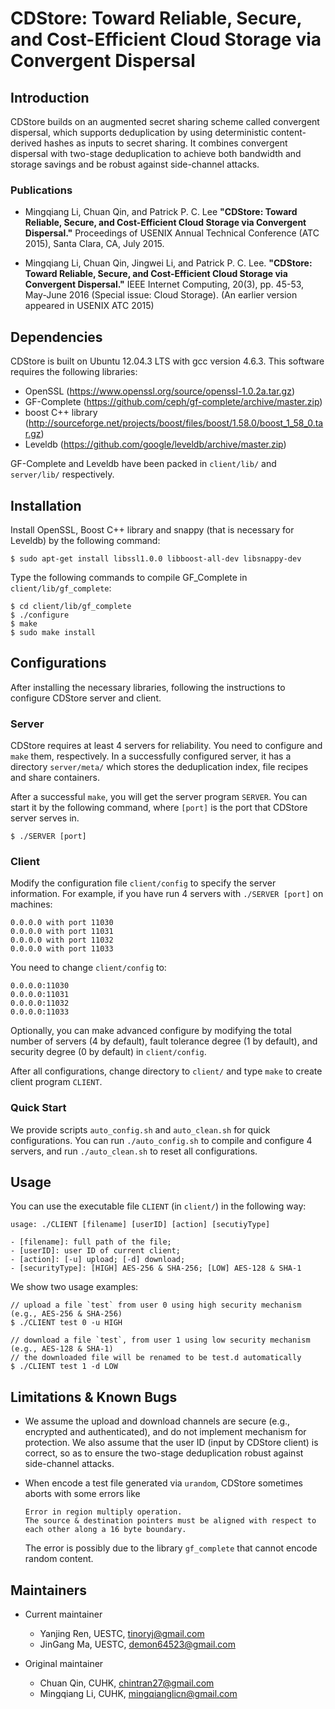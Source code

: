 # CDStore: Toward Reliable, Secure, and Cost-Efficient Cloud Storage via Convergent Dispersal
   
## Introduction
CDStore builds on an augmented secret sharing scheme called convergent dispersal, which supports deduplication by using deterministic content-derived hashes as inputs to secret sharing. It combines convergent dispersal with two-stage deduplication to achieve both bandwidth and storage savings and be robust against side-channel attacks. 

### Publications
- Mingqiang Li, Chuan Qin, and Patrick P. C. Lee 
	**"CDStore: Toward Reliable, Secure, and Cost-Efficient Cloud Storage via Convergent Dispersal."** 
	Proceedings of USENIX Annual Technical Conference (ATC 2015), Santa Clara, CA, July 2015.

- Mingqiang Li, Chuan Qin, Jingwei Li, and Patrick P. C. Lee.
	**"CDStore: Toward Reliable, Secure, and Cost-Efficient Cloud Storage via Convergent Dispersal."**
	IEEE Internet Computing, 20(3), pp. 45-53, May-June 2016 (Special issue: Cloud Storage).
	(An earlier version appeared in USENIX ATC 2015)

## Dependencies
CDStore is built on Ubuntu 12.04.3 LTS with gcc version 4.6.3. This software requires the following libraries:

 * OpenSSL (https://www.openssl.org/source/openssl-1.0.2a.tar.gz)
 * GF-Complete (https://github.com/ceph/gf-complete/archive/master.zip)
 * boost C++ library (http://sourceforge.net/projects/boost/files/boost/1.58.0/boost_1_58_0.tar.gz)
 * Leveldb (https://github.com/google/leveldb/archive/master.zip)

GF-Complete and Leveldb have been packed in `client/lib/` and `server/lib/` respectively.

## Installation

Install OpenSSL, Boost C++ library and snappy (that is necessary for Leveldb) by the following command:

```
$ sudo apt-get install libssl1.0.0 libboost-all-dev libsnappy-dev
```

Type the following commands to compile GF_Complete in `client/lib/gf_complete`:

```
$ cd client/lib/gf_complete
$ ./configure
$ make 
$ sudo make install
```

## Configurations

After installing the necessary libraries, following the instructions to configure CDStore server and client.  

### Server

CDStore requires at least 4 servers for reliability. You need to configure and `make` them, respectively. In a successfully configured server, it has a directory `server/meta/` which stores the deduplication index, file recipes and share containers. 

After a successful `make`, you will get the server program `SERVER`. You can start it by the following command, where `[port]` is the port that CDStore server serves in.  

```
$ ./SERVER [port]
```

### Client

Modify the configuration file `client/config` to specify the server information. For example, if you have run 4 servers with `./SERVER [port]` on machines: 

```
0.0.0.0 with port 11030
0.0.0.0 with port 11031
0.0.0.0 with port 11032
0.0.0.0 with port 11033
```

You need to change `client/config` to:

```
0.0.0.0:11030
0.0.0.0:11031
0.0.0.0:11032
0.0.0.0:11033
```

Optionally, you can make advanced configure by modifying the total number of servers (4 by default), fault tolerance degree (1 by default), and security degree (0 by default) in `client/config`.

After all configurations, change directory to `client/` and type `make` to create client program `CLIENT`.  

### Quick Start

We provide scripts `auto_config.sh` and `auto_clean.sh` for quick configurations. You can run `./auto_config.sh` to compile and configure 4 servers, and run `./auto_clean.sh` to reset all configurations. 

## Usage

You can use the executable file `CLIENT` (in `client/`) in the following way:

```
usage: ./CLIENT [filename] [userID] [action] [secutiyType]

- [filename]: full path of the file;
- [userID]: user ID of current client;
- [action]: [-u] upload; [-d] download;
- [securityType]: [HIGH] AES-256 & SHA-256; [LOW] AES-128 & SHA-1
```

We show two usage examples:  

```
// upload a file `test` from user 0 using high security mechanism (e.g., AES-256 & SHA-256)
$ ./CLIENT test 0 -u HIGH

// download a file `test`, from user 1 using low security mechanism (e.g., AES-128 & SHA-1)
// the downloaded file will be renamed to be test.d automatically
$ ./CLIENT test 1 -d LOW
```

## Limitations & Known Bugs

- We assume the upload and download channels are secure (e.g., encrypted and authenticated), and do not implement mechanism for protection. We also assume that the user ID (input by CDStore client) is correct, so as to ensure the two-stage deduplication robust against side-channel attacks.    

- When encode a test file generated via `urandom`, CDStore sometimes aborts with some errors like 
	```
	Error in region multiply operation.
	The source & destination pointers must be aligned with respect to each other along a 16 byte boundary.
	``` 
	The error is possibly due to the library `gf_complete` that cannot encode random content.



## Maintainers
 * Current maintainer
	- Yanjing Ren, UESTC, tinoryj@gmail.com
	- JinGang Ma, UESTC, demon64523@gmail.com

 * Original maintainer
	- Chuan Qin, CUHK, chintran27@gmail.com
	- Mingqiang Li, CUHK, mingqianglicn@gmail.com
